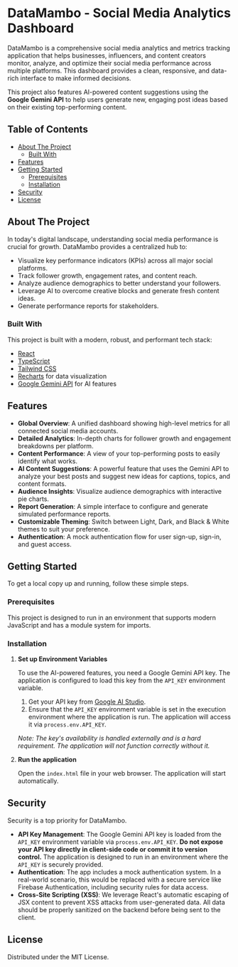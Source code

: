 # DataMambo - Social Media Analytics Dashboard

DataMambo is a comprehensive social media analytics and metrics tracking application that helps businesses, influencers, and content creators monitor, analyze, and optimize their social media performance across multiple platforms. This dashboard provides a clean, responsive, and data-rich interface to make informed decisions.

This project also features AI-powered content suggestions using the **Google Gemini API** to help users generate new, engaging post ideas based on their existing top-performing content.

## Table of Contents

- [About The Project](#about-the-project)
  - [Built With](#built-with)
- [Features](#features)
- [Getting Started](#getting-started)
  - [Prerequisites](#prerequisites)
  - [Installation](#installation)
- [Security](#security)
- [License](#license)

## About The Project

In today's digital landscape, understanding social media performance is crucial for growth. DataMambo provides a centralized hub to:
*   Visualize key performance indicators (KPIs) across all major social platforms.
*   Track follower growth, engagement rates, and content reach.
*   Analyze audience demographics to better understand your followers.
*   Leverage AI to overcome creative blocks and generate fresh content ideas.
*   Generate performance reports for stakeholders.

### Built With

This project is built with a modern, robust, and performant tech stack:

*   [React](https://reactjs.org/)
*   [TypeScript](https://www.typescriptlang.org/)
*   [Tailwind CSS](https://tailwindcss.com/)
*   [Recharts](https://recharts.org/) for data visualization
*   [Google Gemini API](https://ai.google.dev/) for AI features

## Features

*   **Global Overview**: A unified dashboard showing high-level metrics for all connected social media accounts.
*   **Detailed Analytics**: In-depth charts for follower growth and engagement breakdowns per platform.
*   **Content Performance**: A view of your top-performing posts to easily identify what works.
*   **AI Content Suggestions**: A powerful feature that uses the Gemini API to analyze your best posts and suggest new ideas for captions, topics, and content formats.
*   **Audience Insights**: Visualize audience demographics with interactive pie charts.
*   **Report Generation**: A simple interface to configure and generate simulated performance reports.
*   **Customizable Theming**: Switch between Light, Dark, and Black & White themes to suit your preference.
*   **Authentication**: A mock authentication flow for user sign-up, sign-in, and guest access.

## Getting Started

To get a local copy up and running, follow these simple steps.

### Prerequisites

This project is designed to run in an environment that supports modern JavaScript and has a module system for imports.

### Installation

1.  **Set up Environment Variables**

    To use the AI-powered features, you need a Google Gemini API key. The application is configured to load this key from the `API_KEY` environment variable.

    1.  Get your API key from [Google AI Studio](https://aistudio.google.com/app/apikey).
    2.  Ensure that the `API_KEY` environment variable is set in the execution environment where the application is run. The application will access it via `process.env.API_KEY`.

    _Note: The key's availability is handled externally and is a hard requirement. The application will not function correctly without it._

2.  **Run the application**
    
    Open the `index.html` file in your web browser. The application will start automatically.

## Security

Security is a top priority for DataMambo.

*   **API Key Management**: The Google Gemini API key is loaded from the `API_KEY` environment variable via `process.env.API_KEY`. **Do not expose your API key directly in client-side code or commit it to version control.** The application is designed to run in an environment where the `API_KEY` is securely provided.
*   **Authentication**: The app includes a mock authentication system. In a real-world scenario, this would be replaced with a secure service like Firebase Authentication, including security rules for data access.
*   **Cross-Site Scripting (XSS)**: We leverage React's automatic escaping of JSX content to prevent XSS attacks from user-generated data. All data should be properly sanitized on the backend before being sent to the client.

## License

Distributed under the MIT License.
